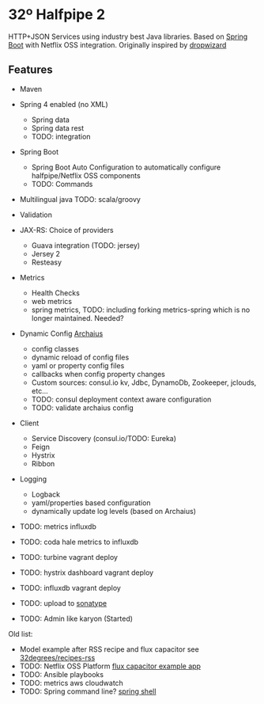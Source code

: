 32º Halfpipe 2
====================

HTTP+JSON Services using industry best Java libraries.
Based on [Spring Boot](http://projects.spring.io/spring-boot/) with Netflix OSS integration.
Originally inspired by [dropwizard](http://dropwizard.io)

Features
-----
- Maven
- Spring 4 enabled (no XML)
    - Spring data
    - Spring data rest
    - TODO: integration
- Spring Boot
    - Spring Boot Auto Configuration to automatically configure halfpipe/Netflix OSS components
    - TODO: Commands
- Multilingual java TODO: scala/groovy
- Validation
- JAX-RS: Choice of providers
    - Guava integration (TODO: jersey)
    - Jersey 2
    - Resteasy
- Metrics
    - Health Checks
    - web metrics
    - spring metrics, TODO: including forking metrics-spring which is no longer maintained. Needed?
- Dynamic Config [Archaius](https://github.com/Netflix/archaius)
    - config classes
    - dynamic reload of config files
    - yaml or property config files
    - callbacks when config property changes
    - Custom sources: consul.io kv, Jdbc, DynamoDb, Zookeeper, jclouds, etc...
    - TODO: consul deployment context aware configuration
    - TODO: validate archaius config
- Client
    - Service Discovery (consul.io/TODO: Eureka)
    - Feign
    - Hystrix
    - Ribbon
- Logging
    - Logback
    - yaml/properties based configuration
    - dynamically update log levels (based on Archaius)

- TODO: metrics influxdb
- TODO: coda hale metrics to influxdb
- TODO: turbine vagrant deploy
- TODO: hystrix dashboard vagrant deploy
- TODO: influxdb vagrant deploy
- TODO: upload to [sonatype](https://docs.sonatype.org/display/Repository/Sonatype+OSS+Maven+Repository+Usage+Guide)
- TODO: Admin like karyon (Started)

Old list:

- Model example after RSS recipe and flux capacitor see [32degrees/recipes-rss](https://github.com/32degrees/recipes-rss)
- TODO: Netflix OSS Platform [flux capacitor example app](https://github.com/cfregly/fluxcapacitor)
- TODO: Ansible playbooks
- TODO: metrics aws cloudwatch
- TODO: Spring command line? [spring shell](http://www.springsource.org/spring-shell/)

